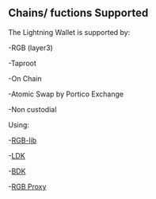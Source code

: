 ## Chains/ fuctions Supported

The Lightning Wallet is supported by:

-RGB (layer3)

-Taproot

-On Chain

-Atomic Swap by Portico Exchange

-Non custodial 

Using:

-[RGB-lib](https://github.com/RGB-Tools/rgb-lib)

-[LDK](https://github.com/lightningdevkit)

-[BDK](https://github.com/bitcoindevkit)

-[RGB Proxy](https://github.com/grunch/rgb-proxy-server)
